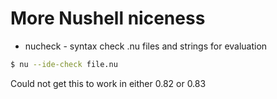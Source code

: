 # More Nushell niceness

- nucheck - syntax check .nu files and strings for evaluation


```bash
$ nu --ide-check file.nu
```

Could not get this to work in either 0.82 or 0.83
